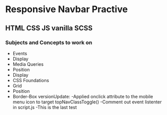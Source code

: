 # Responsive Navbar Practive
## HTML CSS JS vanilla SCSS

### Subjects and Concepts to work on
- Events
- Display
- Media Queries
- Position
- Display
- CSS Foundations 
- Grid
- Position
- Border-Box 
versionUpdate: 
-Applied onclick attribute to the mobile menu icon to target topNavClassToggle()
-Comment out event listenter in script.js
-This is the last test
